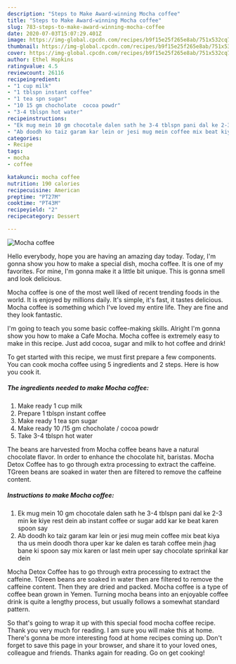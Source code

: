 ```yaml
---
description: "Steps to Make Award-winning Mocha coffee"
title: "Steps to Make Award-winning Mocha coffee"
slug: 783-steps-to-make-award-winning-mocha-coffee
date: 2020-07-03T15:07:29.401Z
image: https://img-global.cpcdn.com/recipes/b9f15e25f265e8ab/751x532cq70/mocha-coffee-recipe-main-photo.jpg
thumbnail: https://img-global.cpcdn.com/recipes/b9f15e25f265e8ab/751x532cq70/mocha-coffee-recipe-main-photo.jpg
cover: https://img-global.cpcdn.com/recipes/b9f15e25f265e8ab/751x532cq70/mocha-coffee-recipe-main-photo.jpg
author: Ethel Hopkins
ratingvalue: 4.5
reviewcount: 26116
recipeingredient:
- "1 cup milk"
- "1 tblspn instant coffee"
- "1 tea spn sugar"
- "10 15 gm chocholate  cocoa powdr"
- "3-4 tblspn hot water"
recipeinstructions:
- "Ek mug mein 10 gm chocotale dalen sath he 3-4 tblspn pani dal ke 2-3 min ke kiye rest dein ab instant coffee or sugar add kar ke beat karen spoon say"
- "Ab doodh ko taiz garam kar lein or jesi mug mein coffee mix beat kiya tha us mein doodh thora uper kar ke dalen es tarah coffee mein jhag bane ki spoon say mix karen or last mein uper say chocolate sprinkal kar dein"
categories:
- Recipe
tags:
- mocha
- coffee

katakunci: mocha coffee 
nutrition: 190 calories
recipecuisine: American
preptime: "PT27M"
cooktime: "PT43M"
recipeyield: "2"
recipecategory: Dessert

---
```



![Mocha coffee](https://img-global.cpcdn.com/recipes/b9f15e25f265e8ab/751x532cq70/mocha-coffee-recipe-main-photo.jpg)

Hello everybody, hope you are having an amazing day today. Today, I'm gonna show you how to make a special dish, mocha coffee. It is one of my favorites. For mine, I'm gonna make it a little bit unique. This is gonna smell and look delicious.

Mocha coffee is one of the most well liked of recent trending foods in the world. It is enjoyed by millions daily. It's simple, it's fast, it tastes delicious. Mocha coffee is something which I've loved my entire life. They are fine and they look fantastic.

I&#39;m going to teach you some basic coffee-making skills. Alright I&#39;m gonna show you how to make a Cafe Mocha. Mocha coffee is extremely easy to make in this recipe. Just add cocoa, sugar and milk to hot coffee and drink!


To get started with this recipe, we must first prepare a few components. You can cook mocha coffee using 5 ingredients and 2 steps. Here is how you cook it.

<!--inarticleads1-->

##### The ingredients needed to make Mocha coffee:

1. Make ready 1 cup milk
1. Prepare 1 tblspn instant coffee
1. Make ready 1 tea spn sugar
1. Make ready 10 /15 gm chocholate / cocoa powdr
1. Take 3-4 tblspn hot water


The beans are harvested from Mocha coffee beans have a natural chocolate flavor. In order to enhance the chocolate hit, baristas. Mocha Detox Coffee has to go through extra processing to extract the caffeine. TGreen beans are soaked in water then are filtered to remove the caffeine content. 

<!--inarticleads2-->

##### Instructions to make Mocha coffee:

1. Ek mug mein 10 gm chocotale dalen sath he 3-4 tblspn pani dal ke 2-3 min ke kiye rest dein ab instant coffee or sugar add kar ke beat karen spoon say
1. Ab doodh ko taiz garam kar lein or jesi mug mein coffee mix beat kiya tha us mein doodh thora uper kar ke dalen es tarah coffee mein jhag bane ki spoon say mix karen or last mein uper say chocolate sprinkal kar dein


Mocha Detox Coffee has to go through extra processing to extract the caffeine. TGreen beans are soaked in water then are filtered to remove the caffeine content. Then they are dried and packed. Mocha coffee is a type of coffee bean grown in Yemen. Turning mocha beans into an enjoyable coffee drink is quite a lengthy process, but usually follows a somewhat standard pattern. 

So that's going to wrap it up with this special food mocha coffee recipe. Thank you very much for reading. I am sure you will make this at home. There's gonna be more interesting food at home recipes coming up. Don't forget to save this page in your browser, and share it to your loved ones, colleague and friends. Thanks again for reading. Go on get cooking!
